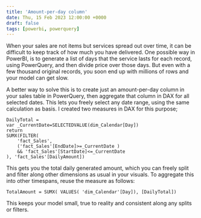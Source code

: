```yaml
---
title: 'Amount-per-day column'
date: Thu, 15 Feb 2023 12:00:00 +0000
draft: false
tags: [powerbi, powerquery]
---
```


When your sales are not items but services spread out over time, it can be difficult to keep track of how much you have delivered. One possible way in PowerBI, is to generate a list of days that the service lasts for each record, using PowerQuery, and then divide price over those days. But even with a few thousand original records, you soon end up with millions of rows and your model can get slow.

A better way to solve this is to create just an amount-per-day column in your sales table in PowerQuery, then aggregate that column in DAX for all selected dates. This lets you freely select any date range, using the same calculation as basis. I created two measures in DAX for this purpose;

```powerquery
DailyTotal =
var _CurrentDate=SELECTEDVALUE(dim_Calendar[Day])
return
SUMX(FILTER(
    'fact_Sales',
    ('fact_Sales'[EndDate]>=_CurrentDate )
    && 'fact_Sales'[StartDate]<=_CurrentDate
), 'fact_Sales'[DailyAmount])
```
This gets you the total daily generated amount, which you can freely split and filter along other dimensions as usual in your visuals. To aggregate this into other timespans, reuse the measure as follows:

```powerquery
TotalAmount = SUMX( VALUES( 'dim_Calendar'[Day]), [DailyTotal])
```

This keeps your model small, true to reality and consistent along any splits or filters.
